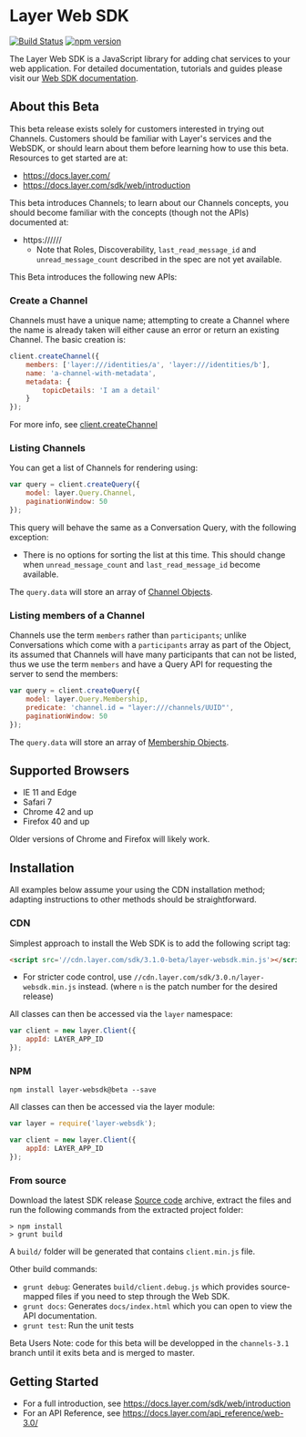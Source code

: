 # Layer Web SDK

[![Build Status](http://img.shields.io/travis/layerhq/layer-websdk.svg)](https://travis-ci.org/layerhq/layer-websdk)
[![npm version](http://img.shields.io/npm/v/layer-websdk.svg)](https://npmjs.org/package/layer-websdk)

The Layer Web SDK is a JavaScript library for adding chat services to your web application. For detailed documentation, tutorials and guides please visit our [Web SDK documentation](https://docs.layer.com/sdk/web-3.0/install).

## About this Beta

This beta release exists solely for customers interested in trying out Channels.  Customers should be familiar with Layer's services and the WebSDK,
or should learn about them before learning how to use this beta.  Resources to get started are at:

* https://docs.layer.com/
* https://docs.layer.com/sdk/web/introduction

This beta introduces Channels; to learn about our Channels concepts, you should become familiar with the concepts (though not the APIs) documented at:

* https://////
    * Note that Roles, Discoverability, `last_read_message_id` and `unread_message_count` described in the spec are not yet available.

This Beta introduces the following new APIs:

### Create a Channel

Channels must have a unique name; attempting to create a Channel where the name is already taken will either cause an error
or return an existing Channel.  The basic creation is:

```javascript
client.createChannel({
    members: ['layer:///identities/a', 'layer:///identities/b'],
    name: 'a-channel-with-metadata',
    metadata: {
        topicDetails: 'I am a detail'
    }
});
```

For more info, see [client.createChannel](http://static.layer.com/layer-websdk-beta/docs/#!/api/layer.mixins.ClientChannels-method-createChannel)

### Listing Channels

You can get a list of Channels for rendering using:

```javascript
var query = client.createQuery({
    model: layer.Query.Channel,
    paginationWindow: 50
});
```

This query will behave the same as a Conversation Query, with the following exception:

* There is no options for sorting the list at this time. This should change when `unread_message_count` and `last_read_message_id` become available.

The `query.data` will store an array of [Channel Objects](http://static.layer.com/layer-websdk-beta/docs/#!/api/layer.Channel).

### Listing members of a Channel

Channels use the term `members` rather than `participants`; unlike Conversations which come with a `participants` array as part of the Object,
its assumed that Channels will have many participants that can not be listed, thus we use the term `members` and have a Query API for requesting
the server to send the members:

```javascript
var query = client.createQuery({
    model: layer.Query.Membership,
    predicate: 'channel.id = "layer:///channels/UUID"',
    paginationWindow: 50
});
```

The `query.data` will store an array of [Membership Objects](http://static.layer.com/layer-websdk-beta/docs/#!/api/layer.Membership).

## Supported Browsers

* IE 11 and Edge
* Safari 7
* Chrome 42 and up
* Firefox 40 and up

Older versions of Chrome and Firefox will likely work.

## Installation

All examples below assume your using the CDN installation method; adapting instructions to other methods should be straightforward.

### CDN

Simplest approach to install the Web SDK is to add the following script tag:

```html
<script src='//cdn.layer.com/sdk/3.1.0-beta/layer-websdk.min.js'></script>
```

* For stricter code control, use `//cdn.layer.com/sdk/3.0.n/layer-websdk.min.js` instead. (where `n` is the patch number for the desired release)

All classes can then be accessed via the `layer` namespace:

```javascript
var client = new layer.Client({
    appId: LAYER_APP_ID
});
```

### NPM

    npm install layer-websdk@beta --save

All classes can then be accessed via the layer module:

```javascript
var layer = require('layer-websdk');

var client = new layer.Client({
    appId: LAYER_APP_ID
});
```

### From source

Download the latest SDK release [Source code](https://github.com/layerhq/layer-websdk/releases/latest) archive, extract the files and run the following commands from the extracted project folder:

    > npm install
    > grunt build

A `build/` folder will be generated that contains `client.min.js` file.

Other build commands:

* `grunt debug`: Generates `build/client.debug.js` which provides source-mapped files if you need to step through the Web SDK.
* `grunt docs`: Generates `docs/index.html` which you can open to view the API documentation.
* `grunt test`: Run the unit tests

Beta Users Note: code for this beta will be developped in the `channels-3.1` branch until it exits beta and is merged to master.

## Getting Started

* For a full introduction, see https://docs.layer.com/sdk/web/introduction
* For an API Reference, see https://docs.layer.com/api_reference/web-3.0/